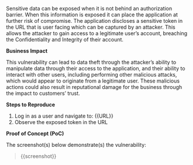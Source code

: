 Sensitive data can be exposed when it is not behind an authorization barrier. When this information is exposed it can place the application at further risk of compromise. The application discloses a sensitive token in the URL that is user facing which can be captured by an attacker. This allows the attacker to gain access to a legitimate user’s account, breaching the Confidentiality and Integrity of their account.

**Business Impact**

This vulnerability can lead to data theft through the attacker’s ability to manipulate data through their access to the application, and their ability to interact with other users, including performing other malicious attacks, which would appear to originate from a legitimate user. These malicious actions could also result in reputational damage for the business through the impact to customers’ trust.

**Steps to Reproduce**

1. Log in as a user and navigate to: {{URL}}
1. Observe the exposed token in the URL

**Proof of Concept (PoC)**

The screenshot(s) below demonstrate(s) the vulnerability:
>
> {{screenshot}}
